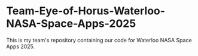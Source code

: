 # Team-Eye-of-Horus-Waterloo-NASA-Space-Apps-2025
This is my team's repository containing our code for Waterloo NASA Space Apps 2025.
